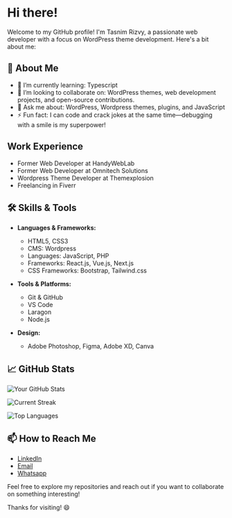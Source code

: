 # Hi there!

Welcome to my GitHub profile! I'm Tasnim Rizvy, a passionate web developer with a focus on WordPress theme development. Here's a bit about me:

## 🚀 About Me

- 🌱 I’m currently learning: Typescript
- 👯 I’m looking to collaborate on: WordPress themes, web development projects, and open-source contributions.
- 💬 Ask me about: WordPress, Wordpress themes, plugins, and JavaScript
- ⚡ Fun fact: I can code and crack jokes at the same time—debugging with a smile is my superpower! 

## Work Experience

- Former Web Developer at HandyWebLab
- Former Web Developer at Omnitech Solutions
- Wordpress Theme Developer at Themexplosion
- Freelancing in Fiverr

## 🛠️ Skills & Tools

- **Languages & Frameworks:**
  - HTML5, CSS3
  - CMS: Wordpress
  - Languages: JavaScript, PHP
  - Frameworks: React.js, Vue.js, Next.js
  - CSS Frameworks: Bootstrap, Tailwind.css

- **Tools & Platforms:**
  - Git & GitHub
  - VS Code
  - Laragon
  - Node.js

- **Design:**
  - Adobe Photoshop, Figma, Adobe XD, Canva

## 📈 GitHub Stats

![Your GitHub Stats](https://github-readme-stats.vercel.app/api?username=tasnim-rizvy&show_icons=true&theme=radical)

![Current Streak](https://github-readme-streak-stats.herokuapp.com/?user=tasnim-rizvy&theme=radical&hide_border=true)

![Top Languages](https://github-readme-stats.vercel.app/api/top-langs/?username=tasnim-rizvy&theme=radical&show_icons=true&hide_border=true&layout=compact)

## 📫 How to Reach Me

- [LinkedIn](https://www.linkedin.com/in/tasnimrizvy/)
- [Email](tasnimrizvy373@gmail.com)
- [Whatsapp](+8801729202684)

Feel free to explore my repositories and reach out if you want to collaborate on something interesting!

Thanks for visiting! 😄

